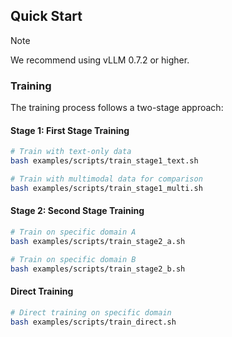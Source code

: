 
## Quick Start


> [!NOTE]
>We recommend using vLLM 0.7.2 or higher.

### Training

The training process follows a two-stage approach:

#### Stage 1: First Stage Training

```bash
# Train with text-only data
bash examples/scripts/train_stage1_text.sh

# Train with multimodal data for comparison
bash examples/scripts/train_stage1_multi.sh
```

#### Stage 2: Second Stage Training

```bash
# Train on specific domain A
bash examples/scripts/train_stage2_a.sh

# Train on specific domain B
bash examples/scripts/train_stage2_b.sh
```

#### Direct Training

```bash
# Direct training on specific domain
bash examples/scripts/train_direct.sh
```

